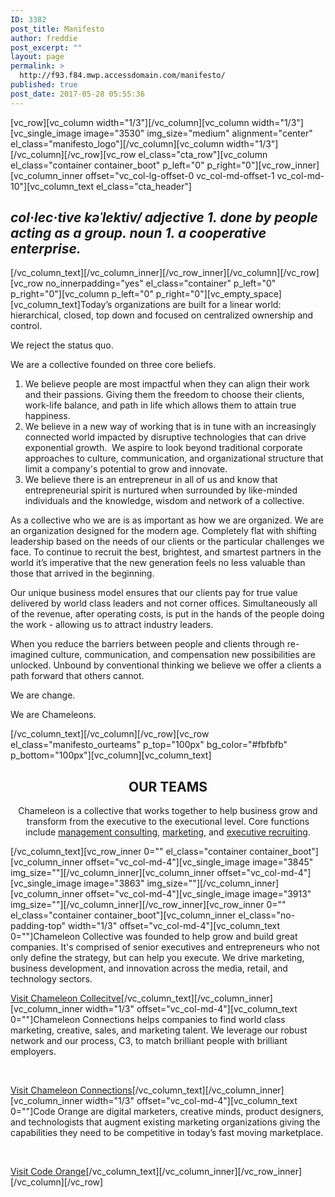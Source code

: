 ```yaml
---
ID: 3382
post_title: Manifesto
author: freddie
post_excerpt: ""
layout: page
permalink: >
  http://f93.f84.mwp.accessdomain.com/manifesto/
published: true
post_date: 2017-05-28 05:55:36
---
```

[vc_row][vc_column width="1/3"][/vc_column][vc_column width="1/3"][vc_single_image image="3530" img_size="medium" alignment="center" el_class="manifesto_logo"][/vc_column][vc_column width="1/3"][/vc_column][/vc_row][vc_row el_class="cta_row"][vc_column el_class="container container_boot" p_left="0" p_right="0"][vc_row_inner][vc_column_inner offset="vc_col-lg-offset-0 vc_col-md-offset-1 vc_col-md-10"][vc_column_text el_class="cta_header"]
<h2 class="padded-multiline h2"><em>
col·lec·tive
kəˈlektiv/
adjective
1. done by people acting as a group.
noun
1. a cooperative enterprise.
</em></h2>
[/vc_column_text][/vc_column_inner][/vc_row_inner][/vc_column][/vc_row][vc_row no_innerpadding="yes" el_class="container" p_left="0" p_right="0"][vc_column p_left="0" p_right="0"][vc_empty_space][vc_column_text]Today’s organizations are built for a linear world: hierarchical, closed, top down and focused on centralized ownership and control.

<span style="font-weight: 400;">We reject the status quo.</span>

<span style="font-weight: 400;">We are a collective founded on three core beliefs. </span>
<ol>
 	<li style="font-weight: 400;"><span style="font-weight: 400;">We believe people are most impactful when they can align their work and their passions. Giving them the freedom to choose their clients, work-life balance, and path in life which allows them to attain true happiness.</span></li>
 	<li style="font-weight: 400;">We believe in a new way of working that is in tune with an increasingly connected world impacted by disruptive technologies that can drive exponential growth.  We aspire to look beyond traditional corporate approaches to culture, communication, and organizational structure that limit a company's potential to grow and innovate.</li>
 	<li style="font-weight: 400;">We believe there is an entrepreneur in all of us and know that entrepreneurial spirit is nurtured when surrounded by like-minded individuals and the knowledge, wisdom and network of a collective.</li>
</ol>
<span style="font-weight: 400;">As a collective who we are is as important as how we are organized. We are an organization designed for the modern age. Completely flat with shifting leadership based on the needs of our clients or the particular challenges we face. To continue to recruit the best, brightest, and smartest partners in the world it’s imperative that the new generation feels no less valuable than those that arrived in the beginning.</span>

<span style="font-weight: 400;">Our unique business model ensures that our clients pay for true value delivered by world class leaders and not corner offices. Simultaneously </span><span style="font-weight: 400;">all</span><span style="font-weight: 400;"> of the revenue, after operating costs, is put in the hands of the people doing the work - allowing us to attract industry leaders. </span>

<span style="font-weight: 400;">When you reduce the barriers between people and clients through re-imagined culture, communication, and compensation new possibilities are unlocked. Unbound by conventional thinking we believe we offer a clients a path forward that others cannot. </span>

<span style="font-weight: 400;">We are change.</span>

<span style="font-weight: 400;">We are Chameleons.</span>

[/vc_column_text][/vc_column][/vc_row][vc_row el_class="manifesto_ourteams" p_top="100px" bg_color="#fbfbfb" p_bottom="100px"][vc_column][vc_column_text]
<h2 style="text-align: center;">OUR TEAMS</h2>
<p style="text-align: center;">Chameleon is a collective that works together to help business grow and transform from the executive to the executional level. Core functions include <a href="https://chameleoncollective.com">management consulting</a>, <a href="https://codeorange.com">marketing</a>, and <a href="https://chameleonconnections.com">executive recruiting</a>.</p>
[/vc_column_text][vc_row_inner 0="" el_class="container container_boot"][vc_column_inner offset="vc_col-md-4"][vc_single_image image="3845" img_size=""][/vc_column_inner][vc_column_inner offset="vc_col-md-4"][vc_single_image image="3863" img_size=""][/vc_column_inner][vc_column_inner offset="vc_col-md-4"][vc_single_image image="3913" img_size=""][/vc_column_inner][/vc_row_inner][vc_row_inner 0="" el_class="container container_boot"][vc_column_inner el_class="no-padding-top" width="1/3" offset="vc_col-md-4"][vc_column_text 0=""]<span style="font-weight: 400;">Chameleon Collective was founded to help grow and build great companies. It's comprised of senior executives and entrepreneurs who not only define the strategy, but can help you execute. We drive marketing, business development, and innovation across the media, retail, and technology sectors.</span>

<a href="https://chameleoncollective.com">Visit Chameleon Collecitve</a>[/vc_column_text][/vc_column_inner][vc_column_inner width="1/3" offset="vc_col-md-4"][vc_column_text 0=""]<span style="font-weight: 400;">Chameleon Connections helps companies to find world class marketing, creative, sales, and marketing talent. We leverage our robust network and our process, C3, to match brilliant people with brilliant employers.</span>

&nbsp;

<a href="https://chameleonconnections.com">Visit Chameleon Connections</a>[/vc_column_text][/vc_column_inner][vc_column_inner width="1/3" offset="vc_col-md-4"][vc_column_text 0=""]<span style="font-weight: 400;">Code Orange are digital marketers, creative minds, product designers, and technologists that augment existing marketing organizations giving the capabilities they need to be competitive in today’s fast moving marketplace.</span>

&nbsp;

<a href="https://codeorange.com">Visit Code Orange</a>[/vc_column_text][/vc_column_inner][/vc_row_inner][/vc_column][/vc_row]